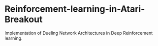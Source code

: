 # Reinforcement-learning-in-Atari-Breakout

Implementation of Dueling Network Architectures in Deep Reinforcement learning.
